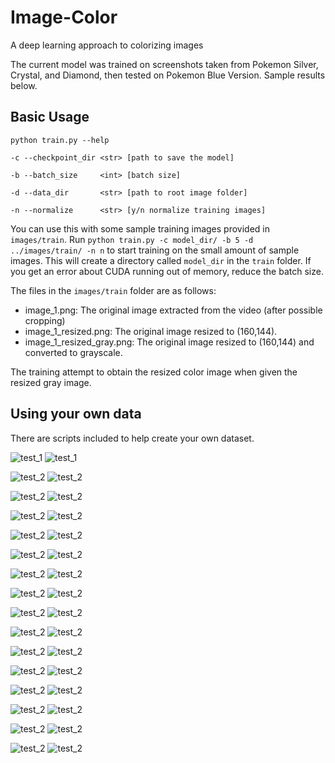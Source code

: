 # Image-Color
A deep learning approach to colorizing images

The current model was trained on screenshots taken from Pokemon Silver, Crystal,
and Diamond, then tested on Pokemon Blue Version. Sample results below.

## Basic Usage
`python train.py --help`

`-c --checkpoint_dir <str> [path to save the model]`

`-b --batch_size     <int> [batch size]`

`-d --data_dir       <str> [path to root image folder]`

`-n --normalize      <str> [y/n normalize training images]`


You can use this with some sample training images provided in `images/train`.
Run `python train.py -c model_dir/ -b 5 -d ../images/train/ -n n` to start training
on the small amount of sample images. This will create a directory called `model_dir`
in the `train` folder. If you get an error about CUDA running out of memory, reduce
the batch size.

The files in the `images/train` folder are as follows:
- image_1.png: The original image extracted from the video (after possible cropping)
- image_1_resized.png: The original image resized to (160,144).
- image_1_resized_gray.png: The original image resized to (160,144) and converted to grayscale.

The training attempt to obtain the resized color image when given the resized gray image.

## Using your own data

There are scripts included to help create your own dataset.


![test_1](https://github.com/cameronfabbri/Colorful-Image-Colorization/blob/master/images/resized/testing/test_3.png?raw=true)
![test_1](https://github.com/cameronfabbri/Colorful-Image-Colorization/blob/master/images/resized/output/test_3_output.png?raw=true)

![test_2](https://github.com/cameronfabbri/Colorful-Image-Colorization/blob/master/images/resized/testing/test_5.png?raw=true)
![test_2](https://github.com/cameronfabbri/Colorful-Image-Colorization/blob/master/images/resized/output/test_5_output.png?raw=true)

![test_2](https://github.com/cameronfabbri/Colorful-Image-Colorization/blob/master/images/resized/testing/test_1.png?raw=true)
![test_2](https://github.com/cameronfabbri/Colorful-Image-Colorization/blob/master/images/resized/output/test_1_output.png?raw=true)

![test_2](https://github.com/cameronfabbri/Colorful-Image-Colorization/blob/master/images/resized/testing/test_2.png?raw=true)
![test_2](https://github.com/cameronfabbri/Colorful-Image-Colorization/blob/master/images/resized/output/test_2_output.png?raw=true)

![test_2](https://github.com/cameronfabbri/Colorful-Image-Colorization/blob/master/images/resized/testing/test_4.png?raw=true)
![test_2](https://github.com/cameronfabbri/Colorful-Image-Colorization/blob/master/images/resized/output/test_4_output.png?raw=true)

![test_2](https://github.com/cameronfabbri/Colorful-Image-Colorization/blob/master/images/resized/testing/test_6.png?raw=true)
![test_2](https://github.com/cameronfabbri/Colorful-Image-Colorization/blob/master/images/resized/output/test_6_output.png?raw=true)

![test_2](https://github.com/cameronfabbri/Colorful-Image-Colorization/blob/master/images/resized/testing/test_7.png?raw=true)
![test_2](https://github.com/cameronfabbri/Colorful-Image-Colorization/blob/master/images/resized/output/test_7_output.png?raw=true)

![test_2](https://github.com/cameronfabbri/Colorful-Image-Colorization/blob/master/images/resized/testing/test_8.png?raw=true)
![test_2](https://github.com/cameronfabbri/Colorful-Image-Colorization/blob/master/images/resized/output/test_8_output.png?raw=true)

![test_2](https://github.com/cameronfabbri/Colorful-Image-Colorization/blob/master/images/resized/testing/test_9.png?raw=true)
![test_2](https://github.com/cameronfabbri/Colorful-Image-Colorization/blob/master/images/resized/output/test_9_output.png?raw=true)

![test_2](https://github.com/cameronfabbri/Colorful-Image-Colorization/blob/master/images/resized/testing/test_10.png?raw=true)
![test_2](https://github.com/cameronfabbri/Colorful-Image-Colorization/blob/master/images/resized/output/test_10_output.png?raw=true)

![test_2](https://github.com/cameronfabbri/Colorful-Image-Colorization/blob/master/images/resized/testing/test_11.png?raw=true)
![test_2](https://github.com/cameronfabbri/Colorful-Image-Colorization/blob/master/images/resized/output/test_11_output.png?raw=true)

![test_2](https://github.com/cameronfabbri/Colorful-Image-Colorization/blob/master/images/resized/testing/test_12.png?raw=true)
![test_2](https://github.com/cameronfabbri/Colorful-Image-Colorization/blob/master/images/resized/output/test_12_output.png?raw=true)

![test_2](https://github.com/cameronfabbri/Colorful-Image-Colorization/blob/master/images/resized/testing/test_13.png?raw=true)
![test_2](https://github.com/cameronfabbri/Colorful-Image-Colorization/blob/master/images/resized/output/test_13_output.png?raw=true)

![test_2](https://github.com/cameronfabbri/Colorful-Image-Colorization/blob/master/images/resized/testing/test_14.png?raw=true)
![test_2](https://github.com/cameronfabbri/Colorful-Image-Colorization/blob/master/images/resized/output/test_14_output.png?raw=true)

![test_2](https://github.com/cameronfabbri/Colorful-Image-Colorization/blob/master/images/resized/testing/test_15.png?raw=true)
![test_2](https://github.com/cameronfabbri/Colorful-Image-Colorization/blob/master/images/resized/output/test_15_output.png?raw=true)

![test_2](https://github.com/cameronfabbri/Colorful-Image-Colorization/blob/master/images/resized/testing/test_16.png?raw=true)
![test_2](https://github.com/cameronfabbri/Colorful-Image-Colorization/blob/master/images/resized/output/test_16_output.png?raw=true)

